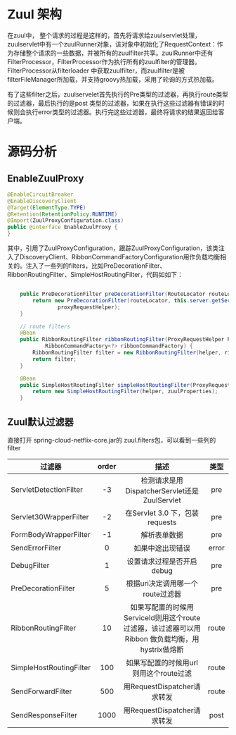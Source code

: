 # Zuul 架构

在zuul中， 整个请求的过程是这样的，首先将请求给zuulservlet处理，zuulservlet中有一个zuulRunner对象，该对象中初始化了RequestContext：作为存储整个请求的一些数据，并被所有的zuulfilter共享。zuulRunner中还有 FilterProcessor，FilterProcessor作为执行所有的zuulfilter的管理器。FilterProcessor从filterloader 中获取zuulfilter，而zuulfilter是被filterFileManager所加载，并支持groovy热加载，采用了轮询的方式热加载。

有了这些filter之后，zuulservelet首先执行的Pre类型的过滤器，再执行route类型的过滤器，最后执行的是post 类型的过滤器，如果在执行这些过滤器有错误的时候则会执行error类型的过滤器。执行完这些过滤器，最终将请求的结果返回给客户端。

# 源码分析

## EnableZuulProxy

```java
@EnableCircuitBreaker
@EnableDiscoveryClient
@Target(ElementType.TYPE)
@Retention(RetentionPolicy.RUNTIME)
@Import(ZuulProxyConfiguration.class)
public @interface EnableZuulProxy {
}
```

其中，引用了ZuulProxyConfiguration，跟踪ZuulProxyConfiguration，该类注入了DiscoveryClient、RibbonCommandFactoryConfiguration用作负载均衡相关的。注入了一些列的filters，比如PreDecorationFilter、RibbonRoutingFilter、SimpleHostRoutingFilter，代码如如下：

```java

	public PreDecorationFilter preDecorationFilter(RouteLocator routeLocator, ProxyRequestHelper proxyRequestHelper) {
		return new PreDecorationFilter(routeLocator, this.server.getServletPrefix(), this.zuulProperties,
				proxyRequestHelper);
	}

	// route filters
	@Bean
	public RibbonRoutingFilter ribbonRoutingFilter(ProxyRequestHelper helper,
			RibbonCommandFactory<?> ribbonCommandFactory) {
		RibbonRoutingFilter filter = new RibbonRoutingFilter(helper, ribbonCommandFactory, this.requestCustomizers);
		return filter;
	}

	@Bean
	public SimpleHostRoutingFilter simpleHostRoutingFilter(ProxyRequestHelper helper, ZuulProperties zuulProperties) {
		return new SimpleHostRoutingFilter(helper, zuulProperties);
	}

```

## Zuul默认过滤器

直接打开 spring-cloud-netflix-core.jar的 zuul.filters包，可以看到一些列的filter

|过滤器	|order	|描述	|类型|
| ------| :----:| :-----:| :--:|
|ServletDetectionFilter	|-3	|检测请求是用 DispatcherServlet还是 ZuulServlet	|pre|
|Servlet30WrapperFilter	|-2	|在Servlet 3.0 下，包装 requests	|pre|
|FormBodyWrapperFilter	|-1	|解析表单数据	|pre|
|SendErrorFilter	|0	|如果中途出现错误	|error|
|DebugFilter	|1	|设置请求过程是否开启debug	|pre|
|PreDecorationFilter	|5	|根据uri决定调用哪一个route过滤器	|pre|
|RibbonRoutingFilter	|10	|如果写配置的时候用ServiceId则用这个route过滤器，该过滤器可以用Ribbon 做负载均衡，用hystrix做熔断	|route|
|SimpleHostRoutingFilter	|100	|如果写配置的时候用url则用这个route过滤	|route|
|SendForwardFilter	|500	|用RequestDispatcher请求转发	|route|
|SendResponseFilter	|1000	|用RequestDispatcher请求转发	|post|